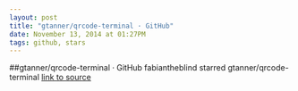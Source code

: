 ```yaml
---
layout: post
title: "gtanner/qrcode-terminal · GitHub"
date: November 13, 2014 at 01:27PM
tags: github, stars
---
```

##gtanner/qrcode-terminal · GitHub
fabiantheblind starred gtanner/qrcode-terminal
[link to source](http://ift.tt/I4GBtB) 
